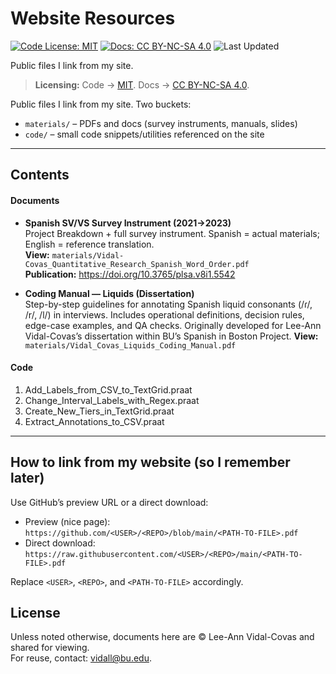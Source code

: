# Website Resources

[![Code License: MIT](https://img.shields.io/github/license/leeannvidal/website-resources)](LICENSE)
[![Docs: CC BY-NC-SA 4.0](https://img.shields.io/badge/Docs-CC%20BY--NC--SA%204.0-lightgrey.svg)](https://creativecommons.org/licenses/by-nc-sa/4.0/)
![Last Updated](https://img.shields.io/github/last-commit/leeannvidal/website-resources)

Public files I link from my site.

> **Licensing:** Code → [MIT](LICENSE). Docs → [CC BY-NC-SA 4.0](LICENSE-docs.md).


Public files I link from my site. Two buckets:
- `materials/` – PDFs and docs (survey instruments, manuals, slides)
- `code/` – small code snippets/utilities referenced on the site

---

## Contents

#### Documents

- **Spanish SV/VS Survey Instrument (2021→2023)**  
  Project Breakdown + full survey instrument. Spanish = actual materials; English = reference translation.  
  **View:** `materials/Vidal-Covas_Quantitative_Research_Spanish_Word_Order.pdf`  
  **Publication:** https://doi.org/10.3765/plsa.v8i1.5542

- **Coding Manual — Liquids (Dissertation)**  
  Step-by-step guidelines for annotating Spanish liquid consonants (/ɾ/, /r/, /l/) in interviews. Includes operational definitions, decision rules, edge-case examples, and QA checks. Originally developed for Lee-Ann Vidal-Covas’s dissertation within BU’s Spanish in Boston Project.
  **View:** `materials/Vidal_Covas_Liquids_Coding_Manual.pdf`

#### Code
  1. Add_Labels_from_CSV_to_TextGrid.praat
  2. Change_Interval_Labels_with_Regex.praat
  3. Create_New_Tiers_in_TextGrid.praat
  4. Extract_Annotations_to_CSV.praat
---

## How to link from my website (so I remember later)

Use GitHub’s preview URL or a direct download:

- Preview (nice page):  
  `https://github.com/<USER>/<REPO>/blob/main/<PATH-TO-FILE>.pdf`
- Direct download:  
  `https://raw.githubusercontent.com/<USER>/<REPO>/main/<PATH-TO-FILE>.pdf`

Replace `<USER>`, `<REPO>`, and `<PATH-TO-FILE>` accordingly.

## License

Unless noted otherwise, documents here are © Lee-Ann Vidal-Covas and shared for viewing.  
For reuse, contact: vidall@bu.edu.
